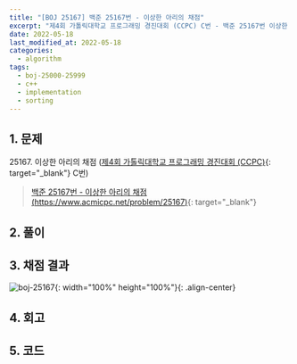 ```yaml
---
title: "[BOJ 25167] 백준 25167번 - 이상한 아리의 채점"
excerpt: "제4회 가톨릭대학교 프로그래밍 경진대회 (CCPC) C번 - 백준 25167번 이상한 아리의 채점 풀이"
date: 2022-05-18
last_modified_at: 2022-05-18
categories:
  - algorithm
tags:
  - boj-25000-25999
  - c++
  - implementation
  - sorting
---
```


## 1. 문제
$25167$. 이상한 아리의 채점 ([제4회 가톨릭대학교 프로그래밍 경진대회 (CCPC)](https://burningfalls.github.io/contest/ccpc-baekjoon-contest/){: target="_blank"} C번)

> [백준 25167번 - 이상한 아리의 채점 (https://www.acmicpc.net/problem/25167)](https://www.acmicpc.net/problem/25167){: target="_blank"}

## 2. 풀이



## 3. 채점 결과

![boj-25167](https://user-images.githubusercontent.com/30232837/168986582-87739957-b601-472d-bc85-33ce05f5b6b2.png "boj-25167"){: width="100%" height="100%"}{: .align-center}

## 4. 회고



## 5. 코드

<script src="https://gist.github.com/BurningFalls/a2c87117b899e79e66747bc3bbafac43.js"></script>